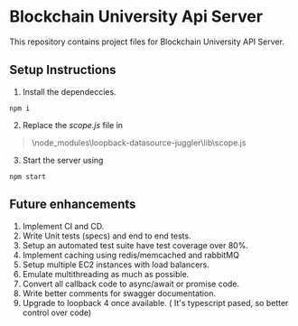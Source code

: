 # Blockchain University Api Server
This repository contains project files for Blockchain University API Server.

## Setup Instructions
1. Install the dependeccies.
```
npm i
```
2. Replace the *scope.js* file in 
> \node_modules\loopback-datasource-juggler\lib\scope.js

3. Start the server using 
```
npm start
```

## Future enhancements

1. Implement CI and CD.
2. Write Unit tests (specs) and end to end tests.
3. Setup an automated test suite have test coverage over 80%.
4. Implement caching using redis/memcached and rabbitMQ
5. Setup multiple EC2 instances with load balancers.
6. Emulate multithreading as much as possible.
7. Convert all callback code to async/await or promise code.
8. Write better comments for swagger documentation.
9. Upgrade to loopback 4 once available. ( It's  typescript pased, so better control over code)